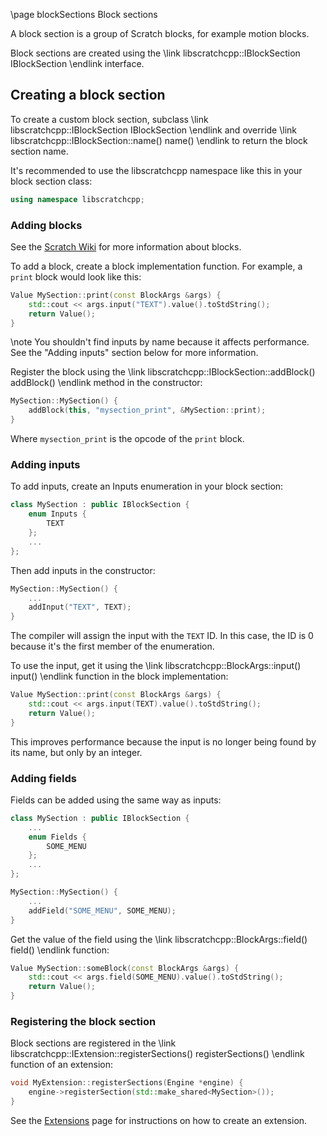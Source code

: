 \page blockSections Block sections

A block section is a group of Scratch blocks, for example motion blocks.

Block sections are created using the \link libscratchcpp::IBlockSection IBlockSection \endlink interface.

## Creating a block section
To create a custom block section, subclass \link libscratchcpp::IBlockSection IBlockSection \endlink and override
\link libscratchcpp::IBlockSection::name() name() \endlink to return the block section name.

It's recommended to use the libscratchcpp namespace like this in your block section class:
```cpp
using namespace libscratchcpp;
```

### Adding blocks
See the [Scratch Wiki](https://en.scratch-wiki.info/wiki/Scratch_File_Format#Blocks) for more information about blocks.

To add a block, create a block implementation function.
For example, a `print` block would look like this:
```cpp
Value MySection::print(const BlockArgs &args) {
    std::cout << args.input("TEXT").value().toStdString();
    return Value();
}
```
\note You shouldn't find inputs by name because it affects performance. See the "Adding inputs" section below for more information.

Register the block using the \link libscratchcpp::IBlockSection::addBlock() addBlock() \endlink method in the constructor:
```cpp
MySection::MySection() {
    addBlock(this, "mysection_print", &MySection::print);
}
```
Where `mysection_print` is the opcode of the `print` block.

### Adding inputs
To add inputs, create an Inputs enumeration in your block section:
```hpp
class MySection : public IBlockSection {
    enum Inputs {
        TEXT
    };
    ...
};
```
Then add inputs in the constructor:
```cpp
MySection::MySection() {
    ...
    addInput("TEXT", TEXT);
}
```
The compiler will assign the input with the `TEXT` ID. In this case, the ID is 0 because it's the first member of the enumeration.

To use the input, get it using the \link libscratchcpp::BlockArgs::input() input() \endlink function in the block implementation:
```cpp
Value MySection::print(const BlockArgs &args) {
    std::cout << args.input(TEXT).value().toStdString();
    return Value();
}
```
This improves performance because the input is no longer being found by its name, but only by an integer.

### Adding fields
Fields can be added using the same way as inputs:
```cpp
class MySection : public IBlockSection {
    ...
    enum Fields {
        SOME_MENU
    };
    ...
};

MySection::MySection() {
    ...
    addField("SOME_MENU", SOME_MENU);
}
```
Get the value of the field using the \link libscratchcpp::BlockArgs::field() field() \endlink function:
```cpp
Value MySection::someBlock(const BlockArgs &args) {
    std::cout << args.field(SOME_MENU).value().toStdString();
    return Value();
}
```

### Registering the block section
Block sections are registered in the \link libscratchcpp::IExtension::registerSections() registerSections() \endlink
function of an extension:

```cpp
void MyExtension::registerSections(Engine *engine) {
    engine->registerSection(std::make_shared<MySection>());
}
```
See the [Extensions](extensions.html) page for instructions on how to create an extension.

